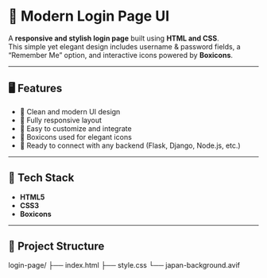 # 🔐 Modern Login Page UI

A **responsive and stylish login page** built using **HTML and CSS**.  
This simple yet elegant design includes username & password fields, a “Remember Me” option, and interactive icons powered by **Boxicons**.

---

## 🖥️ Features

- 🌟 Clean and modern UI design  
- 📱 Fully responsive layout  
- 🧠 Easy to customize and integrate  
- 🧩 Boxicons used for elegant icons  
- 💾 Ready to connect with any backend (Flask, Django, Node.js, etc.)

---

## 🧰 Tech Stack

- **HTML5**
- **CSS3**
- **Boxicons**

---

## 📂 Project Structure

login-page/
├── index.html
├── style.css
└── japan-background.avif
